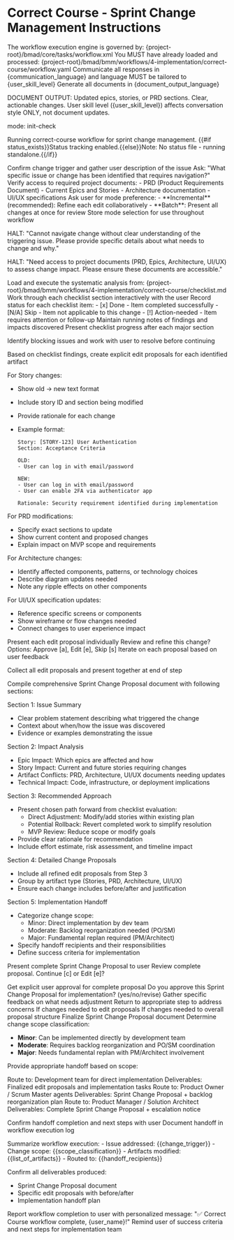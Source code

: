 # Correct Course - Sprint Change Management Instructions

<critical>The workflow execution engine is governed by:
{project-root}/bmad/core/tasks/workflow.xml</critical> <critical>You MUST have
already loaded and processed:
{project-root}/bmad/bmm/workflows/4-implementation/correct-course/workflow.yaml</critical>
<critical>Communicate all responses in {communication_language} and language
MUST be tailored to {user_skill_level}</critical> <critical>Generate all
documents in {document_output_language}</critical>

<critical>DOCUMENT OUTPUT: Updated epics, stories, or PRD sections. Clear,
actionable changes. User skill level ({user_skill_level}) affects conversation
style ONLY, not document updates.</critical>

<workflow>

<step n="0" goal="Check project status" optional="true">
<invoke-workflow path="{project-root}/bmad/bmm/workflows/workflow-status">
  <param>mode: init-check</param>
</invoke-workflow>

<output>Running correct-course workflow for sprint change management.
{{#if status_exists}}Status tracking enabled.{{else}}Note: No status file -
running standalone.{{/if}}</output> </step>

<step n="1" goal="Initialize Change Navigation">
  <action>Confirm change trigger and gather user description of the issue</action>
  <action>Ask: "What specific issue or change has been identified that requires navigation?"</action>
  <action>Verify access to required project documents:</action>
    - PRD (Product Requirements Document)
    - Current Epics and Stories
    - Architecture documentation
    - UI/UX specifications
  <action>Ask user for mode preference:</action>
    - **Incremental** (recommended): Refine each edit collaboratively
    - **Batch**: Present all changes at once for review
  <action>Store mode selection for use throughout workflow</action>

<action if="change trigger is unclear">HALT: "Cannot navigate change without
clear understanding of the triggering issue. Please provide specific details
about what needs to change and why."</action>

<action if="core documents are unavailable">HALT: "Need access to project
documents (PRD, Epics, Architecture, UI/UX) to assess change impact. Please
ensure these documents are accessible."</action> </step>

<step n="2" goal="Execute Change Analysis Checklist">
  <action>Load and execute the systematic analysis from: {project-root}/bmad/bmm/workflows/4-implementation/correct-course/checklist.md</action>
  <action>Work through each checklist section interactively with the user</action>
  <action>Record status for each checklist item:</action>
    - [x] Done - Item completed successfully
    - [N/A] Skip - Item not applicable to this change
    - [!] Action-needed - Item requires attention or follow-up
  <action>Maintain running notes of findings and impacts discovered</action>
  <action>Present checklist progress after each major section</action>

<action if="checklist cannot be completed">Identify blocking issues and work
with user to resolve before continuing</action> </step>

<step n="3" goal="Draft Specific Change Proposals">
<action>Based on checklist findings, create explicit edit proposals for each identified artifact</action>

<action>For Story changes:</action>

- Show old → new text format
- Include story ID and section being modified
- Provide rationale for each change
- Example format:

  ```
  Story: [STORY-123] User Authentication
  Section: Acceptance Criteria

  OLD:
  - User can log in with email/password

  NEW:
  - User can log in with email/password
  - User can enable 2FA via authenticator app

  Rationale: Security requirement identified during implementation
  ```

<action>For PRD modifications:</action>

- Specify exact sections to update
- Show current content and proposed changes
- Explain impact on MVP scope and requirements

<action>For Architecture changes:</action>

- Identify affected components, patterns, or technology choices
- Describe diagram updates needed
- Note any ripple effects on other components

<action>For UI/UX specification updates:</action>

- Reference specific screens or components
- Show wireframe or flow changes needed
- Connect changes to user experience impact

<check if="mode is Incremental">
  <action>Present each edit proposal individually</action>
  <ask>Review and refine this change? Options: Approve [a], Edit [e], Skip [s]</ask>
  <action>Iterate on each proposal based on user feedback</action>
</check>

<action if="mode is Batch">Collect all edit proposals and present together at
end of step</action>

</step>

<step n="4" goal="Generate Sprint Change Proposal">
<action>Compile comprehensive Sprint Change Proposal document with following sections:</action>

<action>Section 1: Issue Summary</action>

- Clear problem statement describing what triggered the change
- Context about when/how the issue was discovered
- Evidence or examples demonstrating the issue

<action>Section 2: Impact Analysis</action>

- Epic Impact: Which epics are affected and how
- Story Impact: Current and future stories requiring changes
- Artifact Conflicts: PRD, Architecture, UI/UX documents needing updates
- Technical Impact: Code, infrastructure, or deployment implications

<action>Section 3: Recommended Approach</action>

- Present chosen path forward from checklist evaluation:
  - Direct Adjustment: Modify/add stories within existing plan
  - Potential Rollback: Revert completed work to simplify resolution
  - MVP Review: Reduce scope or modify goals
- Provide clear rationale for recommendation
- Include effort estimate, risk assessment, and timeline impact

<action>Section 4: Detailed Change Proposals</action>

- Include all refined edit proposals from Step 3
- Group by artifact type (Stories, PRD, Architecture, UI/UX)
- Ensure each change includes before/after and justification

<action>Section 5: Implementation Handoff</action>

- Categorize change scope:
  - Minor: Direct implementation by dev team
  - Moderate: Backlog reorganization needed (PO/SM)
  - Major: Fundamental replan required (PM/Architect)
- Specify handoff recipients and their responsibilities
- Define success criteria for implementation

<action>Present complete Sprint Change Proposal to user</action> <ask>Review
complete proposal. Continue [c] or Edit [e]?</ask> </step>

<step n="5" goal="Finalize and Route for Implementation">
<action>Get explicit user approval for complete proposal</action>
<ask>Do you approve this Sprint Change Proposal for implementation? (yes/no/revise)</ask>

<check if="no or revise">
  <action>Gather specific feedback on what needs adjustment</action>
  <action>Return to appropriate step to address concerns</action>
  <goto step="3">If changes needed to edit proposals</goto>
  <goto step="4">If changes needed to overall proposal structure</goto>

</check>

<check if="yes the proposal is approved by the user">
  <action>Finalize Sprint Change Proposal document</action>
  <action>Determine change scope classification:</action>

- **Minor**: Can be implemented directly by development team
- **Moderate**: Requires backlog reorganization and PO/SM coordination
- **Major**: Needs fundamental replan with PM/Architect involvement

<action>Provide appropriate handoff based on scope:</action>

</check>

<check if="Minor scope">
  <action>Route to: Development team for direct implementation</action>
  <action>Deliverables: Finalized edit proposals and implementation tasks</action>
</check>

<check if="Moderate scope">
  <action>Route to: Product Owner / Scrum Master agents</action>
  <action>Deliverables: Sprint Change Proposal + backlog reorganization plan</action>
</check>

<check if="Major scope">
  <action>Route to: Product Manager / Solution Architect</action>
  <action>Deliverables: Complete Sprint Change Proposal + escalation notice</action>

<action>Confirm handoff completion and next steps with user</action>
<action>Document handoff in workflow execution log</action> </check>

</step>

<step n="6" goal="Workflow Completion">
<action>Summarize workflow execution:</action>
  - Issue addressed: {{change_trigger}}
  - Change scope: {{scope_classification}}
  - Artifacts modified: {{list_of_artifacts}}
  - Routed to: {{handoff_recipients}}

<action>Confirm all deliverables produced:</action>

- Sprint Change Proposal document
- Specific edit proposals with before/after
- Implementation handoff plan

<action>Report workflow completion to user with personalized message: "✅
Correct Course workflow complete, {user_name}!"</action> <action>Remind user of
success criteria and next steps for implementation team</action> </step>

</workflow>
